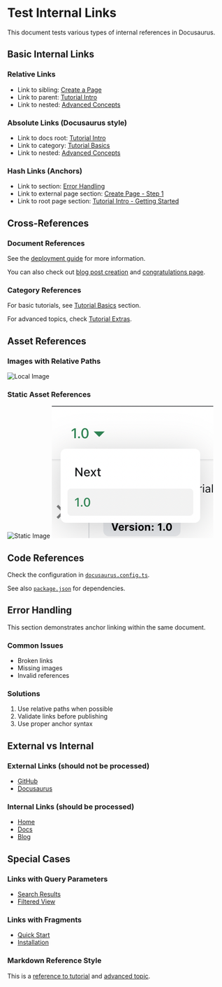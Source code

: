# Test Internal Links

This document tests various types of internal references in Docusaurus.

## Basic Internal Links

### Relative Links
- Link to sibling: [Create a Page](./tutorial-basics/create-a-page.md)
- Link to parent: [Tutorial Intro](../intro.md)
- Link to nested: [Advanced Concepts](./advanced/concepts/deep-nested.md)

### Absolute Links (Docusaurus style)
- Link to docs root: [Tutorial Intro](/docs/intro)
- Link to category: [Tutorial Basics](/docs/tutorial-basics/create-a-page)
- Link to nested: [Advanced Concepts](/docs/advanced/concepts/deep-nested)

### Hash Links (Anchors)
- Link to section: [Error Handling](#error-handling)
- Link to external page section: [Create Page - Step 1](./tutorial-basics/create-a-page.md#step-1)
- Link to root page section: [Tutorial Intro - Getting Started](../intro.md#getting-started)

## Cross-References

### Document References
See the [deployment guide](./tutorial-basics/deploy-your-site.md) for more information.

You can also check out [blog post creation](./tutorial-basics/create-a-blog-post.md) and [congratulations page](./tutorial-basics/congratulations.md).

### Category References
For basic tutorials, see [Tutorial Basics](/docs/category/tutorial---basics) section.

For advanced topics, check [Tutorial Extras](/docs/category/tutorial---extras).

## Asset References

### Images with Relative Paths
![Local Image](/img/docusaurus.png)

### Static Asset References
![Static Image](/img/docusaurus.png)
![Version Dropdown](./tutorial-extras/img/docsVersionDropdown.png)

## Code References

Check the configuration in [`docusaurus.config.ts`](../docusaurus.config.ts).

See also [`package.json`](../package.json) for dependencies.

## Error Handling

This section demonstrates anchor linking within the same document.

### Common Issues
- Broken links
- Missing images
- Invalid references

### Solutions
1. Use relative paths when possible
2. Validate links before publishing
3. Use proper anchor syntax

## External vs Internal

### External Links (should not be processed)
- [GitHub](https://github.com)
- [Docusaurus](https://docusaurus.io)

### Internal Links (should be processed)
- [Home](/)
- [Docs](/docs/)
- [Blog](/blog/)

## Special Cases

### Links with Query Parameters
- [Search Results](/docs/intro?search=tutorial)
- [Filtered View](/docs/tutorial-basics/create-a-page?filter=basic)

### Links with Fragments
- [Quick Start](/docs/intro#quick-start)
- [Installation](/docs/tutorial-basics/create-a-page#installation)

### Markdown Reference Style
[tutorial-link]: ./tutorial-basics/create-a-page.md
[advanced-link]: ./advanced/concepts/deep-nested.md

This is a [reference to tutorial][tutorial-link] and [advanced topic][advanced-link]. 